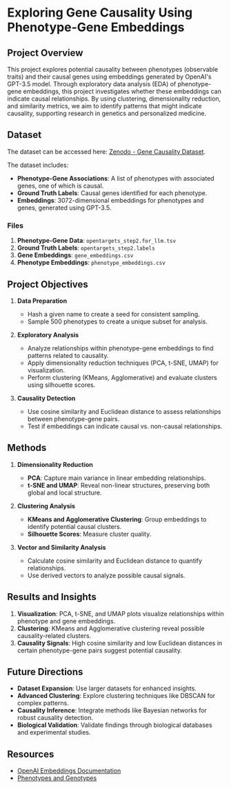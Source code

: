 # Exploring Gene Causality Using Phenotype-Gene Embeddings

## Project Overview

This project explores potential causality between phenotypes (observable traits) and their causal genes using embeddings generated by OpenAI's GPT-3.5 model. Through exploratory data analysis (EDA) of phenotype-gene embeddings, this project investigates whether these embeddings can indicate causal relationships. By using clustering, dimensionality reduction, and similarity metrics, we aim to identify patterns that might indicate causality, supporting research in genetics and personalized medicine.

## Dataset

The dataset can be accessed here: [Zenodo - Gene Causality Dataset](https://zenodo.org/records/11391053).

The dataset includes:
- **Phenotype-Gene Associations**: A list of phenotypes with associated genes, one of which is causal.
- **Ground Truth Labels**: Causal genes identified for each phenotype.
- **Embeddings**: 3072-dimensional embeddings for phenotypes and genes, generated using GPT-3.5.

### Files
1. **Phenotype-Gene Data**: `opentargets_step2.for_llm.tsv`
2. **Ground Truth Labels**: `opentargets_step2.labels`
3. **Gene Embeddings**: `gene_embeddings.csv`
4. **Phenotype Embeddings**: `phenotype_embeddings.csv`

## Project Objectives

1. **Data Preparation**
   - Hash a given name to create a seed for consistent sampling.
   - Sample 500 phenotypes to create a unique subset for analysis.

2. **Exploratory Analysis**
   - Analyze relationships within phenotype-gene embeddings to find patterns related to causality.
   - Apply dimensionality reduction techniques (PCA, t-SNE, UMAP) for visualization.
   - Perform clustering (KMeans, Agglomerative) and evaluate clusters using silhouette scores.

3. **Causality Detection**
   - Use cosine similarity and Euclidean distance to assess relationships between phenotype-gene pairs.
   - Test if embeddings can indicate causal vs. non-causal relationships.

## Methods

1. **Dimensionality Reduction**
   - **PCA**: Capture main variance in linear embedding relationships.
   - **t-SNE and UMAP**: Reveal non-linear structures, preserving both global and local structure.

2. **Clustering Analysis**
   - **KMeans and Agglomerative Clustering**: Group embeddings to identify potential causal clusters.
   - **Silhouette Scores**: Measure cluster quality.

3. **Vector and Similarity Analysis**
   - Calculate cosine similarity and Euclidean distance to quantify relationships.
   - Use derived vectors to analyze possible causal signals.

## Results and Insights

1. **Visualization**: PCA, t-SNE, and UMAP plots visualize relationships within phenotype and gene embeddings.
2. **Clustering**: KMeans and Agglomerative clustering reveal possible causality-related clusters.
3. **Causality Signals**: High cosine similarity and low Euclidean distances in certain phenotype-gene pairs suggest potential causality.

## Future Directions

- **Dataset Expansion**: Use larger datasets for enhanced insights.
- **Advanced Clustering**: Explore clustering techniques like DBSCAN for complex patterns.
- **Causality Inference**: Integrate methods like Bayesian networks for robust causality detection.
- **Biological Validation**: Validate findings through biological databases and experimental studies.

## Resources
- [OpenAI Embeddings Documentation](https://platform.openai.com/docs/guides/embeddings)
- [Phenotypes and Genotypes](https://www.genome.gov/genetics-glossary)

